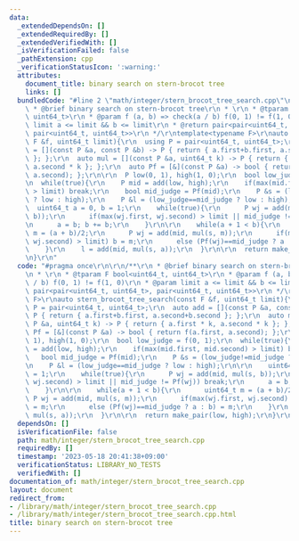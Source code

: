 ```yaml
---
data:
  _extendedDependsOn: []
  _extendedRequiredBy: []
  _extendedVerifiedWith: []
  _isVerificationFailed: false
  _pathExtension: cpp
  _verificationStatusIcon: ':warning:'
  attributes:
    document_title: binary search on stern-brocot tree
    links: []
  bundledCode: "#line 2 \"math/integer/stern_brocot_tree_search.cpp\"\n\r\n/**\r\n\
    \ * @brief binary search on stern-brocot tree\r\n * \r\n * @tparam F bool<uint64_t,\
    \ uint64_t>\r\n * @param f (a, b) => check(a / b) f(0, 1) != f(1, 0)\r\n * @param\
    \ limit a <= limit && b <= limit\r\n * @return pair<pair<uint64_t, uint64_t>,\
    \ pair<uint64_t, uint64_t>>\r\n */\r\ntemplate<typename F>\r\nauto stern_brocot_tree_search(const\
    \ F &f, uint64_t limit){\r\n  using P = pair<uint64_t, uint64_t>;\r\n  auto add\
    \ = [](const P &a, const P &b) -> P { return { a.first+b.first, a.second+b.second\
    \ }; };\r\n  auto mul = [](const P &a, uint64_t k) -> P { return { a.first * k,\
    \ a.second * k }; };\r\n  auto Pf = [&](const P &a) -> bool { return f(a.first,\
    \ a.second); };\r\n\r\n  P low(0, 1), high(1, 0);\r\n  bool low_judge = f(0, 1);\r\
    \n  while(true){\r\n    P mid = add(low, high);\r\n    if(max(mid.first, mid.second)\
    \ > limit) break;\r\n    bool mid_judge = Pf(mid);\r\n    P &s = (low_judge!=mid_judge\
    \ ? low : high);\r\n    P &l = (low_judge==mid_judge ? low : high);\r\n\r\n  \
    \  uint64_t a = 0, b = 1;\r\n    while(true){\r\n      P wj = add(mid, mul(s,\
    \ b));\r\n      if(max(wj.first, wj.second) > limit || mid_judge != Pf(wj)) break;\r\
    \n      a = b; b += b;\r\n    }\r\n\r\n    while(a + 1 < b){\r\n      uint64_t\
    \ m = (a + b)/2;\r\n      P wj = add(mid, mul(s, m));\r\n      if(max(wj.first,\
    \ wj.second) > limit) b = m;\r\n      else (Pf(wj)==mid_judge ? a : b) = m;\r\n\
    \    }\r\n    l = add(mid, mul(s, a));\r\n  }\r\n\r\n  return make_pair(low, high);\r\
    \n}\r\n"
  code: "#pragma once\r\n\r\n/**\r\n * @brief binary search on stern-brocot tree\r\
    \n * \r\n * @tparam F bool<uint64_t, uint64_t>\r\n * @param f (a, b) => check(a\
    \ / b) f(0, 1) != f(1, 0)\r\n * @param limit a <= limit && b <= limit\r\n * @return\
    \ pair<pair<uint64_t, uint64_t>, pair<uint64_t, uint64_t>>\r\n */\r\ntemplate<typename\
    \ F>\r\nauto stern_brocot_tree_search(const F &f, uint64_t limit){\r\n  using\
    \ P = pair<uint64_t, uint64_t>;\r\n  auto add = [](const P &a, const P &b) ->\
    \ P { return { a.first+b.first, a.second+b.second }; };\r\n  auto mul = [](const\
    \ P &a, uint64_t k) -> P { return { a.first * k, a.second * k }; };\r\n  auto\
    \ Pf = [&](const P &a) -> bool { return f(a.first, a.second); };\r\n\r\n  P low(0,\
    \ 1), high(1, 0);\r\n  bool low_judge = f(0, 1);\r\n  while(true){\r\n    P mid\
    \ = add(low, high);\r\n    if(max(mid.first, mid.second) > limit) break;\r\n \
    \   bool mid_judge = Pf(mid);\r\n    P &s = (low_judge!=mid_judge ? low : high);\r\
    \n    P &l = (low_judge==mid_judge ? low : high);\r\n\r\n    uint64_t a = 0, b\
    \ = 1;\r\n    while(true){\r\n      P wj = add(mid, mul(s, b));\r\n      if(max(wj.first,\
    \ wj.second) > limit || mid_judge != Pf(wj)) break;\r\n      a = b; b += b;\r\n\
    \    }\r\n\r\n    while(a + 1 < b){\r\n      uint64_t m = (a + b)/2;\r\n     \
    \ P wj = add(mid, mul(s, m));\r\n      if(max(wj.first, wj.second) > limit) b\
    \ = m;\r\n      else (Pf(wj)==mid_judge ? a : b) = m;\r\n    }\r\n    l = add(mid,\
    \ mul(s, a));\r\n  }\r\n\r\n  return make_pair(low, high);\r\n}\r\n"
  dependsOn: []
  isVerificationFile: false
  path: math/integer/stern_brocot_tree_search.cpp
  requiredBy: []
  timestamp: '2023-05-18 20:41:38+09:00'
  verificationStatus: LIBRARY_NO_TESTS
  verifiedWith: []
documentation_of: math/integer/stern_brocot_tree_search.cpp
layout: document
redirect_from:
- /library/math/integer/stern_brocot_tree_search.cpp
- /library/math/integer/stern_brocot_tree_search.cpp.html
title: binary search on stern-brocot tree
---
```

